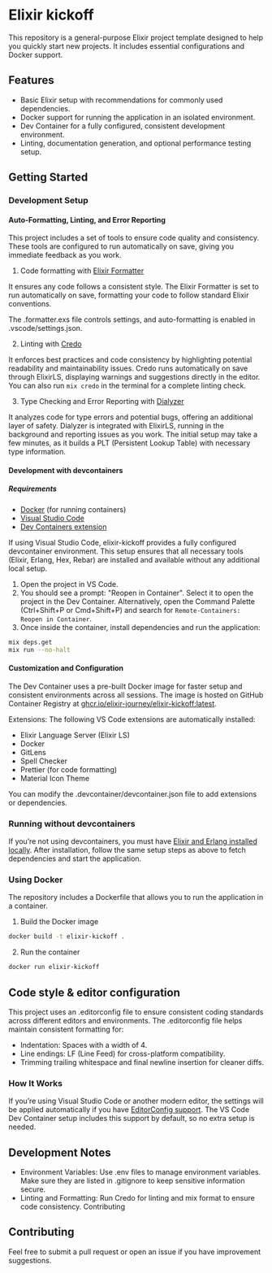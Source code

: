 # Elixir kickoff
This repository is a general-purpose Elixir project template designed to help you quickly start new projects. It includes essential configurations and Docker support.

## Features

- Basic Elixir setup with recommendations for commonly used dependencies.
- Docker support for running the application in an isolated environment.
- Dev Container for a fully configured, consistent development environment.
- Linting, documentation generation, and optional performance testing setup.

## Getting Started

### Development Setup

#### Auto-Formatting, Linting, and Error Reporting
This project includes a set of tools to ensure code quality and consistency. These tools are configured to run automatically on save, giving you immediate feedback as you work.

1. Code formatting with [Elixir Formatter](https://hexdocs.pm/mix/main/Mix.Tasks.Format.html)

It ensures any code follows a consistent style. The Elixir Formatter is set to run automatically on save, formatting your code to follow standard Elixir conventions.

The .formatter.exs file controls settings, and auto-formatting is enabled in .vscode/settings.json.

2. Linting with [Credo](https://hexdocs.pm/credo/overview.html)

It enforces best practices and code consistency by highlighting potential readability and maintainability issues. Credo runs automatically on save through ElixirLS, displaying warnings and suggestions directly in the editor. You can also run ```mix credo``` in the terminal for a complete linting check.

3. Type Checking and Error Reporting with [Dialyzer](https://www.erlang.org/doc/apps/dialyzer/dialyzer_chapter.html)

It analyzes code for type errors and potential bugs, offering an additional layer of safety. Dialyzer is integrated with ElixirLS, running in the background and reporting issues as you work.
The initial setup may take a few minutes, as it builds a PLT (Persistent Lookup Table) with necessary type information.

#### Development with devcontainers

##### Requirements

- [Docker](https://www.docker.com) (for running containers)
- [Visual Studio Code](https://code.visualstudio.com)
- [Dev Containers extension](https://marketplace.visualstudio.com/items?itemName=ms-vscode-remote.remote-containers)

If using Visual Studio Code, elixir-kickoff provides a fully configured devcontainer environment. This setup ensures that all necessary tools (Elixir, Erlang, Hex, Rebar) are installed and available without any additional local setup.

1. Open the project in VS Code.
2. You should see a prompt: "Reopen in Container". Select it to open the project in the Dev Container. Alternatively, open the Command Palette (Ctrl+Shift+P or Cmd+Shift+P) and search for ```Remote-Containers: Reopen in Container```.
3. Once inside the container, install dependencies and run the application:

```bash
mix deps.get
mix run --no-halt
```

#### Customization and Configuration

The Dev Container uses a pre-built Docker image for faster setup and consistent environments across all sessions. The image is hosted on GitHub Container Registry at [ghcr.io/elixir-journey/elixir-kickoff:latest](https://github.com/orgs/Elixir-journey/packages/container/package/elixir-kickoff).

Extensions: The following VS Code extensions are automatically installed:
- Elixir Language Server (Elixir LS)
- Docker
- GitLens
- Spell Checker
- Prettier (for code formatting)
- Material Icon Theme

You can modify the .devcontainer/devcontainer.json file to add extensions or dependencies.

### Running without devcontainers
If you’re not using devcontainers, you must have [Elixir and Erlang installed locally](https://elixir-lang.org/install.html). After installation, follow the same setup steps as above to fetch dependencies and start the application.

### Using Docker

The repository includes a Dockerfile that allows you to run the application in a container.

1. Build the Docker image

```bash
docker build -t elixir-kickoff .
```

2. Run the container

```bash
docker run elixir-kickoff
```

## Code style & editor configuration
This project uses an .editorconfig file to ensure consistent coding standards across different editors and environments. The .editorconfig file helps maintain consistent formatting for:

- Indentation: Spaces with a width of 4.
- Line endings: LF (Line Feed) for cross-platform compatibility.
- Trimming trailing whitespace and final newline insertion for cleaner diffs.

### How It Works

If you’re using Visual Studio Code or another modern editor, the settings will be applied automatically if you have [EditorConfig support](https://editorconfig.org). The VS Code Dev Container setup includes this support by default, so no extra setup is needed.

## Development Notes

- Environment Variables: Use .env files to manage environment variables. Make sure they are listed in .gitignore to keep sensitive information secure.
- Linting and Formatting: Run Credo for linting and mix format to ensure code consistency.
Contributing

## Contributing
Feel free to submit a pull request or open an issue if you have improvement suggestions.
